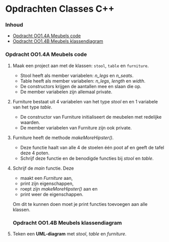 # Opdrachten Classes C++[](title-id) <!-- omit in toc -->

### Inhoud[](toc-id) <!-- omit in toc -->

- [Opdracht OO1.4A Meubels code](#opdracht-oo14a-meubels-code)
- [Opdracht OO1.4B Meubels klassendiagram](#opdracht-oo14b-meubels-klassendiagram)

### Opdracht OO1.4A Meubels code

1. Maak een project aan met de klassen: `stool`, `table` en `furniture`.
   - Stool heeft als member variabelen: *n_legs* en *n_seats*.
   - Table heeft als member variabelen: *n_legs*, *length* en *width*.
   - De constructors krijgen de aantallen mee en slaan die op.
   - De member variabelen zijn allemaal private.

2. Furniture bestaat uit 4 variabelen van het type *stool* en en 1 variabele van het type *table*.
   - De constructor van Furniture initialiseert de meubelen met redelijke waarden.
   - De member variabelen van Furniture zijn ook private.
  
3. Furniture heeft de methode *makeMoreHipster()*.
   - Deze functie haalt van alle 4 de stoelen één poot af en geeft de tafel deze 4 poten.
   - Schrijf deze functie en de benodigde functies bij *stool* en *table*.
  
4. Schrijf de *main* functie. Deze
   - maakt een *Furniture* aan,
   - print zijn eigenschappen,
   - roept zijn *makeMoreHipster()* aan en
   - print weer de eigenschappen.

   Om dit te kunnen doen moet je print functies toevoegen aan alle klassen.

   ### Opdracht OO1.4B Meubels klassendiagram

5. Teken een **UML-diagram** met *stool*, *table* en *furniture*.
